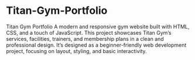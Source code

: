# Titan-Gym-Portfolio
Titan Gym Portfolio A modern and responsive gym website built with HTML, CSS, and a touch of JavaScript. This project showcases Titan Gym’s services, facilities, trainers, and membership plans in a clean and professional design. It’s designed as a beginner-friendly web development project, focusing on layout, styling, and basic interactivity.
